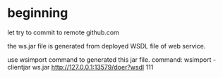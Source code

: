 # beginning

let try to commit to remote github.com

the ws.jar file is generated from deployed WSDL file of web service.

use wsimport command to generated this jar file.
command:
wsimport -clientjar ws.jar http://127.0.0.1:13579/doer?wsdl
111